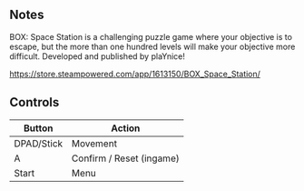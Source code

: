 ## Notes

BOX: Space Station is a challenging puzzle game where your objective is to escape, but the more than one hundred levels will make your objective more difficult. Developed and published by plaYnice!

https://store.steampowered.com/app/1613150/BOX_Space_Station/

## Controls

| Button | Action |
|--|--| 
|DPAD/Stick|Movement|
|A|Confirm / Reset (ingame)|
|Start|Menu|


